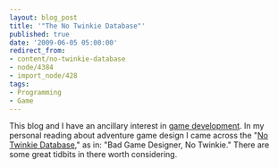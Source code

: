 ```yaml
---
layout: blog_post
title: '"The No Twinkie Database"'
published: true
date: '2009-06-05 05:00:00'
redirect_from:
- content/no-twinkie-database
- node/4384
- import_node/428
tags:
- Programming
- Game
---
```


This blog and I have an ancillary interest in [game development](http://game.emptycrate.com). In my personal reading about adventure game design I came across the "[No Twinkie Database](http://www.designersnotebook.com/Design_Resources/No_Twinkie_Database/no_twinkie_database.htm)," as in: "Bad Game Designer, No Twinkie." There are some great tidbits in there worth considering.
